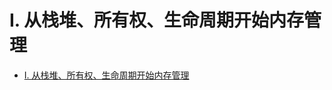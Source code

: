 # I. 从栈堆、所有权、生命周期开始内存管理

<!--ts-->
* [I. 从栈堆、所有权、生命周期开始内存管理](#i-从栈堆所有权生命周期开始内存管理)

<!-- Created by https://github.com/ekalinin/github-markdown-toc -->
<!-- Added by: runner, at: Sat Oct 15 10:38:53 UTC 2022 -->

<!--te-->

